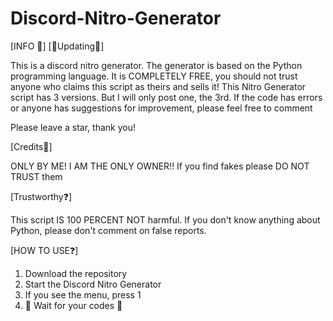 # Discord-Nitro-Generator

[INFO 💭]  [🔴Updating🔴]

This is a discord nitro generator. 
The generator is based on the Python programming language.
It is COMPLETELY FREE, you should not trust anyone who claims this script as theirs and sells it!
This Nitro Generator script has 3 versions. But I will only post one, the 3rd.
If the code has errors or anyone has suggestions for improvement, please feel free to comment

Please leave a star, thank you!

[Credits👑]

ONLY BY ME! I AM THE ONLY OWNER!!
If you find fakes please DO NOT TRUST them

[Trustworthy❓]

This script IS 100 PERCENT NOT harmful. If you don't know anything about Python, please don't comment on false reports.

[HOW TO USE❓]

1. Download the repository
2. Start the Discord Nitro Generator
3. If you see the menu, press 1
4. 👑 Wait for your codes 👑
